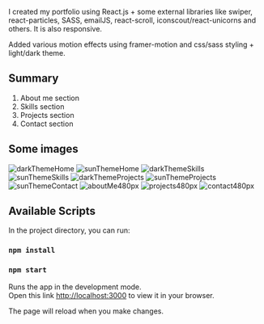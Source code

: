 I created my portfolio using React.js + some external libraries like swiper, react-particles, SASS, emailJS, react-scroll, iconscout/react-unicorns and others. It is also responsive.

Added various motion effects using framer-motion and css/sass styling + light/dark theme. 


## Summary
1. About me section
2. Skills section
3. Projects section
4. Contact section

## Some images
![darkThemeHome](./src/images/gitHubImages/dark-theme-home.png)
![sunThemeHome](./src/images/gitHubImages/sun-theme-home.png)
![darkThemeSkills](./src/images/gitHubImages/dark-theme-skills.png)
![sunThemeSkills](./src/images/gitHubImages/sun-theme-skills.png)
![darkThemeProjects](./src/images/gitHubImages/dark-theme-projects.png)
![sunThemeProjects](./src/images/gitHubImages/sun-theme-project-2.png)
![sunThemeContact](./src/images/gitHubImages/sun-theme-contact.png)
![aboutMe480px](./src/images/gitHubImages/aboutMe480px.png)
![projects480px](./src/images/gitHubImages/projects480px.png)
![contact480px](./src/images/gitHubImages/contact480px.png)

## Available Scripts

In the project directory, you can run:

### `npm install`
### `npm start`

Runs the app in the development mode.\
Open this link [http://localhost:3000](http://localhost:3000) to view it in your browser.

The page will reload when you make changes.
